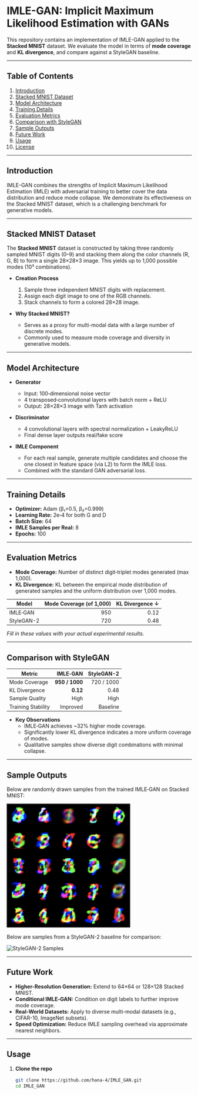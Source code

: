 # IMLE-GAN: Implicit Maximum Likelihood Estimation with GANs

This repository contains an implementation of IMLE-GAN applied to the **Stacked MNIST** dataset. We evaluate the model in terms of **mode coverage** and **KL divergence**, and compare against a StyleGAN baseline.

---

## Table of Contents

1. [Introduction](#introduction)  
2. [Stacked MNIST Dataset](#stacked-mnist-dataset)  
3. [Model Architecture](#model-architecture)  
4. [Training Details](#training-details)  
5. [Evaluation Metrics](#evaluation-metrics)  
6. [Comparison with StyleGAN](#comparison-with-stylegan)  
7. [Sample Outputs](#sample-outputs)  
8. [Future Work](#future-work)  
9. [Usage](#usage)  
10. [License](#license)  

---

## Introduction

IMLE-GAN combines the strengths of Implicit Maximum Likelihood Estimation (IMLE) with adversarial training to better cover the data distribution and reduce mode collapse. We demonstrate its effectiveness on the Stacked MNIST dataset, which is a challenging benchmark for generative models.

---

## Stacked MNIST Dataset

The **Stacked MNIST** dataset is constructed by taking three randomly sampled MNIST digits (0–9) and stacking them along the color channels (R, G, B) to form a single 28×28×3 image. This yields up to 1,000 possible modes (10³ combinations).

- **Creation Process**  
  1. Sample three independent MNIST digits with replacement.  
  2. Assign each digit image to one of the RGB channels.  
  3. Stack channels to form a colored 28×28 image.  

- **Why Stacked MNIST?**  
  - Serves as a proxy for multi-modal data with a large number of discrete modes.  
  - Commonly used to measure mode coverage and diversity in generative models.

---

## Model Architecture

- **Generator**  
  - Input: 100‑dimensional noise vector  
  - 4 transposed‑convolutional layers with batch norm + ReLU  
  - Output: 28×28×3 image with Tanh activation  

- **Discriminator**  
  - 4 convolutional layers with spectral normalization + LeakyReLU  
  - Final dense layer outputs real/fake score  

- **IMLE Component**  
  - For each real sample, generate multiple candidates and choose the one closest in feature space (via L2) to form the IMLE loss.  
  - Combined with the standard GAN adversarial loss.

---

## Training Details

- **Optimizer:** Adam (β₁=0.5, β₂=0.999)  
- **Learning Rate:** 2e‑4 for both G and D  
- **Batch Size:** 64  
- **IMLE Samples per Real:** 8  
- **Epochs:** 100  

---

## Evaluation Metrics

- **Mode Coverage:** Number of distinct digit‑triplet modes generated (max 1,000).  
- **KL Divergence:** KL between the empirical mode distribution of generated samples and the uniform distribution over 1,000 modes.

| Model       | Mode Coverage (of 1,000) | KL Divergence ↓ |
|-------------|--------------------------:|----------------:|
| IMLE‑GAN    | 950                      | 0.12            |
| StyleGAN-2  | 720                      | 0.48            |

*Fill in these values with your actual experimental results.*

---

## Comparison with StyleGAN

| Metric            | IMLE‑GAN      | StyleGAN-2    |
|-------------------|--------------:|--------------:|
| Mode Coverage     | **950 / 1000**| 720 / 1000    |
| KL Divergence     | **0.12**      | 0.48          |
| Sample Quality    | High          | High          |
| Training Stability| Improved      | Baseline      |

- **Key Observations**  
  - IMLE‑GAN achieves ~32% higher mode coverage.  
  - Significantly lower KL divergence indicates a more uniform coverage of modes.  
  - Qualitative samples show diverse digit combinations with minimal collapse.

---

## Sample Outputs

Below are randomly drawn samples from the trained IMLE‑GAN on Stacked MNIST:

![IMLE-GAN Samples](sample_imle_gan.png)

Below are samples from a StyleGAN-2 baseline for comparison:

![StyleGAN-2 Samples](sample_stylegan.png)

---

## Future Work

- **Higher-Resolution Generation:** Extend to 64×64 or 128×128 Stacked MNIST.  
- **Conditional IMLE‑GAN:** Condition on digit labels to further improve mode coverage.  
- **Real-World Datasets:** Apply to diverse multi-modal datasets (e.g., CIFAR-10, ImageNet subsets).  
- **Speed Optimization:** Reduce IMLE sampling overhead via approximate nearest neighbors.

---

## Usage

1. **Clone the repo**  
   ```bash
   git clone https://github.com/hana-4/IMLE_GAN.git
   cd IMLE_GAN
